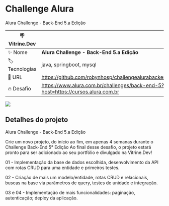 # Challenge Alura

Alura Challenge - Back-End 5.a Edição

| :placard: Vitrine.Dev |     |
| -------------  | --- |
| :sparkles: Nome        | **Alura Challenge - Back-End 5.a Edição**
| :label: Tecnologias | java, springboot, mysql
| :rocket: URL         | https://github.com/robynhosp/challengealurabackend5
| :fire: Desafio     | https://www.alura.com.br/challenges/back-end-5?host=https://cursos.alura.com.br

<!-- Inserir imagem com a #vitrinedev ao final do link -->
![]([https://via.placeholder.com/1200x500.png?text=imagem+lindona+do+meu+projeto](https://www.alura.com.br/assets/img/challenges/bi/challenges-logo-2.1659112904.svg)#vitrinedev)

## Detalhes do projeto

Alura Challenge - Back-End 5.a Edição

Crie um novo projeto, do início ao fim, em apenas 4 semanas durante o Challenge Back-End 5° Edição
Ao final desse desafio, o projeto estará pronto para ser adicionado ao seu portfólio e divulgado na Vitrine.Dev!

01 - Implementação da base de dados escolhida, desenvolvimento da API com rotas CRUD para uma entidade e primeiros testes.

02 - Criação de mais um modelo/entidade, rotas CRUD e relacionais, buscas na base via parâmetros de query, testes de unidade e integração.

03 e 04 - Implementação de mais funcionalidades: paginação, autenticação; deploy da aplicação.
